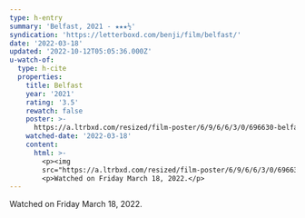 ```yaml
---
type: h-entry
summary: 'Belfast, 2021 - ★★★½'
syndication: 'https://letterboxd.com/benji/film/belfast/'
date: '2022-03-18'
updated: '2022-10-12T05:05:36.000Z'
u-watch-of:
  type: h-cite
  properties:
    title: Belfast
    year: '2021'
    rating: '3.5'
    rewatch: false
    poster: >-
      https://a.ltrbxd.com/resized/film-poster/6/9/6/6/3/0/696630-belfast-0-600-0-900-crop.jpg?v=d286601381
    watched-date: '2022-03-18'
    content:
      html: >-
        <p><img
        src="https://a.ltrbxd.com/resized/film-poster/6/9/6/6/3/0/696630-belfast-0-600-0-900-crop.jpg?v=d286601381"/></p>
        <p>Watched on Friday March 18, 2022.</p>
---
```

Watched on Friday March 18, 2022.
